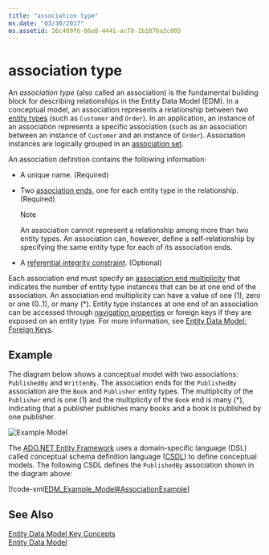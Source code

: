 ```yaml
---
title: "association type"
ms.date: "03/30/2017"
ms.assetid: 26c409f6-06e8-4441-ac78-1b1076a3c005
---
```

# association type
An *association type* (also called an association) is the fundamental building block for describing relationships in the Entity Data Model (EDM). In a conceptual model, an association represents a relationship between two [entity types](../../../../docs/framework/data/adonet/entity-type.md) (such as `Customer` and `Order`). In an application, an instance of an association represents a specific association (such as an association between an instance of `Customer` and an instance of `Order`). Association instances are logically grouped in an [association set](../../../../docs/framework/data/adonet/association-set.md).  
  
 An association definition contains the following information:  
  
- A unique name. (Required)  
  
- Two [association ends](../../../../docs/framework/data/adonet/association-end.md), one for each entity type in the relationship. (Required)  
  
  > [!NOTE]
  >  An association cannot represent a relationship among more than two entity types. An association can, however, define a self-relationship by specifying the same entity type for each of its association ends.  
  
- A [referential integrity constraint](../../../../docs/framework/data/adonet/referential-integrity-constraint.md). (Optional)  
  
 Each association end must specify an [association end multiplicity](../../../../docs/framework/data/adonet/association-end-multiplicity.md) that indicates the number of entity type instances that can be at one end of the association. An association end multiplicity can have a value of one (1), zero or one (0..1), or many (*). Entity type instances at one end of an association can be accessed through [navigation properties](../../../../docs/framework/data/adonet/navigation-property.md) or foreign keys if they are exposed on an entity type. For more information, see [Entity Data Model: Foreign Keys](../../../../docs/framework/data/adonet/foreign-key-property.md).  
  
## Example  
 The diagram below shows a conceptual model with two associations: `PublishedBy` and `WrittenBy`. The association ends for the `PublishedBy` association are the `Book` and `Publisher` entity types. The multiplicity of the `Publisher` end is one (1) and the multiplicity of the `Book` end is many (*), indicating that a publisher publishes many books and a book is published by one publisher.  
  
 ![Example Model](../../../../docs/framework/data/adonet/media/examplemodel.gif "ExampleModel")  
  
 The [ADO.NET Entity Framework](../../../../docs/framework/data/adonet/ef/index.md) uses a domain-specific language (DSL) called conceptual schema definition language ([CSDL](../../../../docs/framework/data/adonet/ef/language-reference/csdl-specification.md)) to define conceptual models. The following CSDL defines the `PublishedBy` association shown in the diagram above:  
  
 [!code-xml[EDM_Example_Model#AssociationExample](../../../../samples/snippets/xml/VS_Snippets_Data/edm_example_model/xml/books.edmx#associationexample)]  
  
## See Also  
 [Entity Data Model Key Concepts](../../../../docs/framework/data/adonet/entity-data-model-key-concepts.md)  
 [Entity Data Model](../../../../docs/framework/data/adonet/entity-data-model.md)
